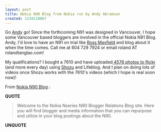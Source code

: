 ```yaml
---
layout: post
title: Nokia N90 Blog from Nokia run by Andy Abramson
created: 1134118067
---
```

<p>Go <a href="http://andyabramson.blogs.com/voipwatch/">Andy</a> go! Since the forthcoming N91 was designed in Vancouver, I hope some Vancouver based bloggers are involved in the official Nokia N91 Blog. Andy, I'd love to have an N91 on trial like <a href="http://ross.typepad.com/blog/2005/12/nokia_n90.html">Ross Mayfield</a> and blog about it when the time comes. Call me at 604 729 7924 or email roland AT rolandtanglao.com!</p> <p> My qualifications? I bought a 7610 and have uploaded<a href="http://flickr.com/photos/roland/tags/7610"> 4576 photos to flickr</a> (and more every day) using <a href="http://flickr.com/photos/roland/tags/7610">Shozu</a> and Lifeblog.  And I plan on doing lots of videos once Shozu works with the 7610's videos (which I hope is real soon now)! </p>  <p>From <a href="http://n90.bloggercomm.com/">Nokia N90 Blog</a>.:</p> <p><strong>QUOTE</strong></p><blockquote>Welcome to the Nokia Nseries N90 Blogger Relations Blog site. Here you will find blogger and media information that you can repurpose and utilize in your blog postings about the N90.</blockquote><p><strong>UNQUOTE</strong></p>  
